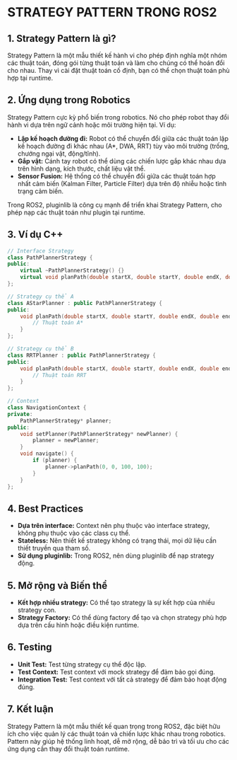 # STRATEGY PATTERN TRONG ROS2

## 1. Strategy Pattern là gì?

Strategy Pattern là một mẫu thiết kế hành vi cho phép định nghĩa một nhóm các thuật toán, đóng gói từng thuật toán và làm cho chúng có thể hoán đổi cho nhau. Thay vì cài đặt thuật toán cố định, bạn có thể chọn thuật toán phù hợp tại runtime.

## 2. Ứng dụng trong Robotics

Strategy Pattern cực kỳ phổ biến trong robotics. Nó cho phép robot thay đổi hành vi dựa trên ngữ cảnh hoặc môi trường hiện tại. Ví dụ:

*   **Lập kế hoạch đường đi:** Robot có thể chuyển đổi giữa các thuật toán lập kế hoạch đường đi khác nhau (A*, DWA, RRT) tùy vào môi trường (trống, chướng ngại vật, động/tĩnh).
*   **Gắp vật:** Cánh tay robot có thể dùng các chiến lược gắp khác nhau dựa trên hình dạng, kích thước, chất liệu vật thể.
*   **Sensor Fusion:** Hệ thống có thể chuyển đổi giữa các thuật toán hợp nhất cảm biến (Kalman Filter, Particle Filter) dựa trên độ nhiễu hoặc tình trạng cảm biến.

Trong ROS2, pluginlib là công cụ mạnh để triển khai Strategy Pattern, cho phép nạp các thuật toán như plugin tại runtime.

## 3. Ví dụ C++

```cpp
// Interface Strategy
class PathPlannerStrategy {
public:
    virtual ~PathPlannerStrategy() {}
    virtual void planPath(double startX, double startY, double endX, double endY) = 0;
};

// Strategy cụ thể A
class AStarPlanner : public PathPlannerStrategy {
public:
    void planPath(double startX, double startY, double endX, double endY) override {
        // Thuật toán A*
    }
};

// Strategy cụ thể B
class RRTPlanner : public PathPlannerStrategy {
public:
    void planPath(double startX, double startY, double endX, double endY) override {
        // Thuật toán RRT
    }
};

// Context
class NavigationContext {
private:
    PathPlannerStrategy* planner;
public:
    void setPlanner(PathPlannerStrategy* newPlanner) {
        planner = newPlanner;
    }
    void navigate() {
        if (planner) {
            planner->planPath(0, 0, 100, 100);
        }
    }
};
```

## 4. Best Practices

*   **Dựa trên interface:** Context nên phụ thuộc vào interface strategy, không phụ thuộc vào các class cụ thể.
*   **Stateless:** Nên thiết kế strategy không có trạng thái, mọi dữ liệu cần thiết truyền qua tham số.
*   **Sử dụng pluginlib:** Trong ROS2, nên dùng pluginlib để nạp strategy động.

## 5. Mở rộng và Biến thể

*   **Kết hợp nhiều strategy:** Có thể tạo strategy là sự kết hợp của nhiều strategy con.
*   **Strategy Factory:** Có thể dùng factory để tạo và chọn strategy phù hợp dựa trên cấu hình hoặc điều kiện runtime.

## 6. Testing

*   **Unit Test:** Test từng strategy cụ thể độc lập.
*   **Test Context:** Test context với mock strategy để đảm bảo gọi đúng.
*   **Integration Test:** Test context với tất cả strategy để đảm bảo hoạt động đúng.

## 7. Kết luận

Strategy Pattern là một mẫu thiết kế quan trọng trong ROS2, đặc biệt hữu ích cho việc quản lý các thuật toán và chiến lược khác nhau trong robotics. Pattern này giúp hệ thống linh hoạt, dễ mở rộng, dễ bảo trì và tối ưu cho các ứng dụng cần thay đổi thuật toán runtime.